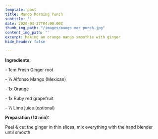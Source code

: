 ```yaml
---
template: post
title: Mango Morning Punch
subtitle: ''
date: 2020-04-27T04:00:00Z
thumb_img_path: "/images/mango mor punch.jpg"
content_img_path: ''
excerpt: Making an orange mango smoothie with ginger
hide_header: false

---
```

**Ingredients:**

\- 1cm Fresh Ginger root

\- ½ Alfonso Mango (Mexican)

\- 1x Orange

\- 1x Ruby red grapefruit

\- ½ Lime juice (optional)

**Preparation (10 min):**

Peel & cut the ginger in thin slices, mix everything with the hand blender until smooth
